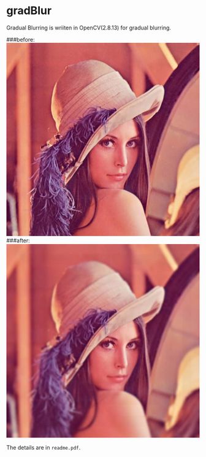 # gradBlur
Gradual Blurring is wriiten in OpenCV(2.8.13) for gradual blurring.

###before:
![before](./lena.jpg)
###after:
![after](./after.png)

The details are in `readme.pdf`.